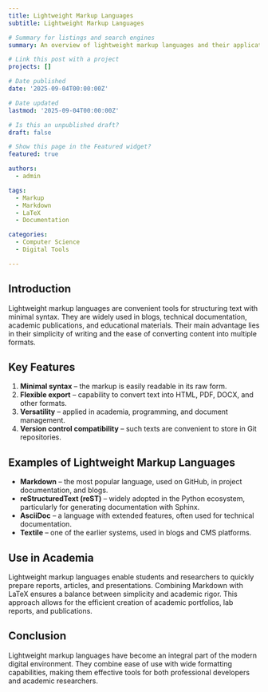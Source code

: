 ```yaml
---
title: Lightweight Markup Languages
subtitle: Lightweight Markup Languages

# Summary for listings and search engines
summary: An overview of lightweight markup languages and their application in academic and educational contexts.

# Link this post with a project
projects: []

# Date published
date: '2025-09-04T00:00:00Z'

# Date updated
lastmod: '2025-09-04T00:00:00Z'

# Is this an unpublished draft?
draft: false

# Show this page in the Featured widget?
featured: true

authors:
  - admin

tags:
  - Markup
  - Markdown
  - LaTeX
  - Documentation

categories:
  - Computer Science
  - Digital Tools

---
```


## Introduction  

Lightweight markup languages are convenient tools for structuring text with minimal syntax. They are widely used in blogs, technical documentation, academic publications, and educational materials. Their main advantage lies in their simplicity of writing and the ease of converting content into multiple formats.  

## Key Features  

1. **Minimal syntax** – the markup is easily readable in its raw form.  
2. **Flexible export** – capability to convert text into HTML, PDF, DOCX, and other formats.  
3. **Versatility** – applied in academia, programming, and document management.  
4. **Version control compatibility** – such texts are convenient to store in Git repositories.  

## Examples of Lightweight Markup Languages  

- **Markdown** – the most popular language, used on GitHub, in project documentation, and blogs.  
- **reStructuredText (reST)** – widely adopted in the Python ecosystem, particularly for generating documentation with Sphinx.  
- **AsciiDoc** – a language with extended features, often used for technical documentation.  
- **Textile** – one of the earlier systems, used in blogs and CMS platforms.  

## Use in Academia  

Lightweight markup languages enable students and researchers to quickly prepare reports, articles, and presentations. Combining Markdown with LaTeX ensures a balance between simplicity and academic rigor. This approach allows for the efficient creation of academic portfolios, lab reports, and publications.  

## Conclusion  

Lightweight markup languages have become an integral part of the modern digital environment. They combine ease of use with wide formatting capabilities, making them effective tools for both professional developers and academic researchers.  


